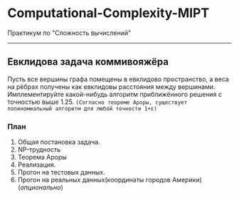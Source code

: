 # Computational-Complexity-MIPT
Практикум по "Сложность вычислений"
***
## Евклидова задача коммивояжёра
Пусть все вершины графа помещены в евклидово пространство, а веса на рёбрах 
получены как евклидовы расстояния между вершинами.
Имплементируйте какой-нибудь алгоритм приближённого решения с точностью выше 1.25. 
`(Согласно теореме Ароры, существует полиномиальный алгоритм для любой точности 1+ε)`
### План
1. Общая постановка задача.
2. NP-трудность
3. Теорема Ароры
4. Реализация.
5. Прогон на тестовых данных.
6. Прогон на реальных данных(координаты городов Америки)(_опционально_)
